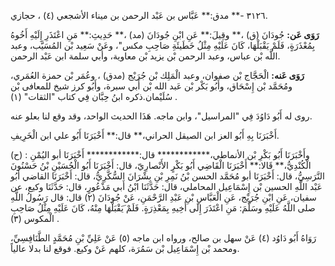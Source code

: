 ٣١٢٦ -** مدق:** عَبَّاس بن عَبْد الرحمن بن ميناء الأشجعي (٤) ، حجازي.

**رَوَى عَن:** جُودَانَ (ق) ،** وقِيلَ:** عَنِ ابْنِ جُودَانَ (مد) ،** حَدِيثِ:** مَنِ اعْتَذَرِ إِلَيْهِ أَخُوهُ بِمُعْذَرَةٍ، فَلَمْ يَقْبَلْهَا، كَانَ عَلَيْهِ مِثْلُ خَطَيئَةِ صَاحِبِ مكس"، وعَنْ سَعِيد بْن المُسَيَّب، وعبد اللَّه بْن عباس، وعبد الرحمن بْن يزيد بْن معاوية، وأبي سلمة ابن عَبْد الرحمن.

**رَوَى عَنه:** الْحَجَّاج بْن صفوان، وعبد الْمَلِك بْن جُرَيْج (مدق) ، وعُمَر بْن حمزة العُمَري، ومُحَمَّد بْن إِسْحَاق، وأَبُو بَكْر بْن عَبد الله بْن أَبي سبرة، وأَبُو كرز شيخ للمعافى بْن سُلَيْمان.ذكره ابنُ حِبَّان فِي كتاب "الثقات" (١) .

روى له أَبُو دَاوُدَ فِي "المراسيل"، وابن ماجه. هَذَا الحديث الواحد، وقد وقع لنا بعلو عنه.

أَخْبَرَنَا بِهِ أَبُو العز ابن الصيقل الحراني،** قال:** أَخْبَرَنَا أَبُو علي ابن الْخَرِيفِ.

(ح) : وأَخْبَرَنَا أَبُو بَكْرِ بْن الأنماطي،************ قال:************ أَخْبَرَنَا أبو اليُمْنِ الْكُنْدِيُّ،** قَالا:** أَخْبَرَنَا الْقَاضِي أَبُو بَكْرٍ الأَنْصارِيّ، قال: أَخْبَرَنَا أَبُو الْحُسَيْنِ بْنُ حَسْنُونَ النَّرَسِيُّ، قال: أَخْبَرَنَا أبو مُحَمَّد الحسن بْنُ نَمِرِ بْنِ بِشْرَانَ السُّكَّرِيُّ، قال: أَخْبَرَنَا القاضي أَبُو عَبْد اللَّهِ الحسين بْن إِسْمَاعِيل المحاملي، قال: حَدَّثَنَا ابْنُ أَبي مَذْعُورٍ، قال: حَدَّثَنَا وكيع، عن سفيان، عَنِ ابْنِ جُرَيْج، عَنِ الْعَبَّاسِ بْنِ عَبْدِ الرَّحْمَنِ، عَنْ جُودَانَ (٢) قال: قال رَسُولُ اللَّهِ صلى اللَّهُ عَلَيْهِ وسَلَّمَ: مَنِ اعْتَذَرَ إِلَى أَخِيهِ بِمَعْذِرَةٍ. فَلَمْ َيَقْبَلْهَا مِنْهُ، كَانَ عَلَيْهِ مِثْلُ صَاحِبِ الْمكوس (٣) .

رَوَاهُ أَبُو دَاوُد (٤) عَنْ سهل بن صالح، ورواه ابن ماجه (٥) عَنْ عَلِيِّ بْنِ مُحَمَّدٍ الطَّنَافِسِيِّ، ومحمد بْن إِسْمَاعِيل بْن سَمُرَة، كلهم عَنْ وكيع. فوقع لنا بدلا عالياً.